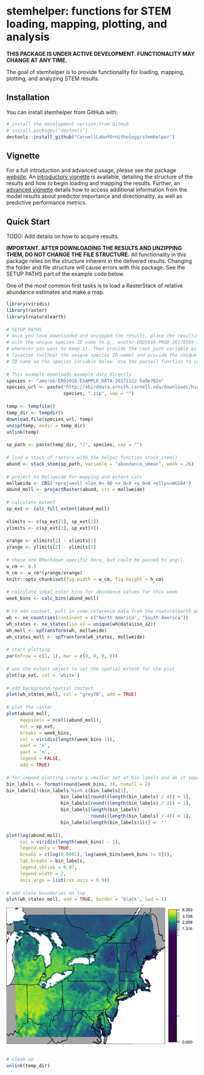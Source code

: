 
<!-- README.md is generated from README.Rmd. Please edit that file -->
stemhelper: functions for STEM loading, mapping, plotting, and analysis
=======================================================================

<!-- [![License: GPL v3](https://img.shields.io/badge/License-GPL%20v3-blue.svg)](http://www.gnu.org/licenses/gpl-3.0) -->
**THIS PACKAGE IS UNDER ACTIVE DEVELOPMENT. FUNCTIONALITY MAY CHANGE AT ANY TIME.**

The goal of stemhelper is to provide functionality for loading, mapping, plotting, and analyzing STEM results.

Installation
------------

You can install stemhelper from GitHub with:

``` r
# install the development version from GitHub
# install.packages("devtools")
devtools::install_github("CornellLabofOrnithology/stemhelper")
```

Vignette
--------

For a full introduction and advanced usage, please see the package [website](https://cornelllabofornithology.github.io/stemhelper). An [introductory vignette](https://cornelllabofornithology.github.io/stemhelper/articles/stem-intro-mapping.html) is available, detailing the structure of the results and how to begin loading and mapping the results. Further, an [advanced vignette](https://cornelllabofornithology.github.io/stemhelper/articles/stem-pipd.html) details how to access additional information from the model results about predictor importance and directionality, as well as predictive performance metrics.

Quick Start
-----------

TODO: Add details on how to acquire results.

**IMPORTANT. AFTER DOWNLOADING THE RESULTS AND UNZIPPING THEM, DO NOT CHANGE THE FILE STRUCTURE.** All functionality in this package relies on the structure inherent in the delivered results. Changing the folder and file structure will cause errors with this package. See the SETUP PATHS part of the example code below.

One of the most common first tasks is to load a RasterStack of relative abundance estimates and make a map.

``` r
library(viridis)
library(raster)
library(rnaturalearth)

# SETUP PATHS
# Once you have downloaded and unzipped the results, place the resulting folder,
# with the unique species ID name (e.g., woothr-ERD2016-PROD-20170505-3f880822)
# wherever you want to keep it. Then provide the root_path variable as that
# location (without the unique species ID name) and provide the unique species 
# ID name as the species variable below. Use the paste() function to combine

# This example downloads example data directly
species <- "amerob-ERD2016-EXAMPLE_DATA-20171122-5a9e702e"
species_url <- paste("http://ebirddata.ornith.cornell.edu/downloads/hidden/", 
                     species, ".zip", sep = "")

temp <- tempfile()
temp_dir <- tempdir()
download.file(species_url, temp)
unzip(temp, exdir = temp_dir)
unlink(temp)

sp_path <- paste(temp_dir, "/", species, sep = "")

# load a stack of rasters with the helper function stack_stem()
abund <- stack_stem(sp_path, variable = "abundance_umean", week = 26)

# project to Mollweide for mapping and extent calc
mollweide <- CRS("+proj=moll +lon_0=-90 +x_0=0 +y_0=0 +ellps=WGS84")
abund_moll <- projectRaster(abund, crs = mollweide)

# calculate extent
sp_ext <- calc_full_extent(abund_moll)

xlimits <- c(sp_ext[1], sp_ext[2])
ylimits <- c(sp_ext[3], sp_ext[4])

xrange <- xlimits[2] - xlimits[1]
yrange <- ylimits[2] - ylimits[1]

# these are RMarkdown specific here, but could be passed to png()
w_cm <- 8.5
h_cm <- w_cm*(yrange/xrange)
knitr::opts_chunk$set(fig.width = w_cm, fig.height = h_cm)

# calculate ideal color bins for abundance values for this week
week_bins <- calc_bins(abund_moll)

# to add context, pull in some reference data from the rnaturalearth package
wh <- ne_countries(continent = c("North America", "South America"))
wh_states <- ne_states(iso_a2 = unique(wh@data$iso_a2))
wh_moll <- spTransform(wh, mollweide)
wh_states_moll <- spTransform(wh_states, mollweide)

# start plotting
par(mfrow = c(1, 1), mar = c(0, 0, 0, 6))

# use the extent object to set the spatial extent for the plot
plot(sp_ext, col = 'white')

# add background spatial context
plot(wh_states_moll, col = "grey70", add = TRUE)

# plot the raster
plot(abund_moll,
     maxpixels = ncell(abund_moll),
     ext = sp_ext,
     breaks = week_bins,
     col = viridis(length(week_bins-1)),
     xaxt = 'n',
     yaxt = 'n',
     legend = FALSE,
     add = TRUE)

# for legend plotting create a smaller set of bin labels and do it separately
bin_labels <- format(round(week_bins, 3), nsmall = 2)
bin_labels[!(bin_labels %in% c(bin_labels[1],
                    bin_labels[round((length(bin_labels) / 4)) + 1], 
                    bin_labels[round((length(bin_labels) / 2)) + 1],
                    bin_labels[length(bin_labels) - 
                               round((length(bin_labels) / 4)) + 1],
                    bin_labels[length(bin_labels)]))] <- ""

plot(log(abund_moll),
     col = viridis(length(week_bins) - 1),
     legend.only = TRUE,
     breaks = c(log(0.0001), log(week_bins[week_bins != 0])),
     lab.breaks = bin_labels,
     legend.shrink = 0.97,
     legend.width = 2,
     axis.args = list(cex.axis = 0.9))

# add state boundaries on top
plot(wh_states_moll, add = TRUE, border = 'black', lwd = 1)
```

<img src="README-quick_start-1.png" style="display: block; margin: auto;" />

``` r

# clean up
unlink(temp_dir)
```
